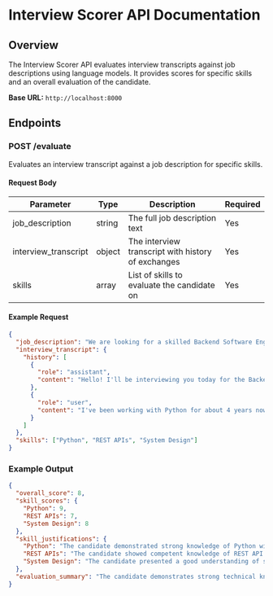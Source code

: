 # Interview Scorer API Documentation

## Overview
The Interview Scorer API evaluates interview transcripts against job descriptions using language models.
It provides scores for specific skills and an overall evaluation of the candidate.

**Base URL:** `http://localhost:8000`

## Endpoints

### POST /evaluate
Evaluates an interview transcript against a job description for specific skills.

#### Request Body

| Parameter | Type | Description | Required |
|-----------|------|-------------|----------|
| job_description | string | The full job description text | Yes |
| interview_transcript | object | The interview transcript with history of exchanges | Yes |
| skills | array | List of skills to evaluate the candidate on | Yes |

#### Example Request
```json
{
  "job_description": "We are looking for a skilled Backend Software Engineer...",
  "interview_transcript": {
    "history": [
      {
        "role": "assistant", 
        "content": "Hello! I'll be interviewing you today for the Backend Software Engineer position."
      },
      {
        "role": "user",
        "content": "I've been working with Python for about 4 years now."
      }
    ]
  },
  "skills": ["Python", "REST APIs", "System Design"]
}
```

### Example Output
```json
{
  "overall_score": 8,
  "skill_scores": {
    "Python": 9,
    "REST APIs": 7,
    "System Design": 8
  },
  "skill_justifications": {
    "Python": "The candidate demonstrated strong knowledge of Python with clear examples of implementing microservices using Flask and FastAPI. They showed advanced understanding by explaining how they optimized a data processing pipeline using asyncio for parallel processing.",
    "REST APIs": "The candidate showed competent knowledge of REST API design principles, including the use of appropriate HTTP methods and stateless design. They also demonstrated awareness of security concerns by mentioning JWT authentication and rate limiting.",
    "System Design": "The candidate presented a good understanding of system design principles, particularly in optimizing a data pipeline. They reduced processing time by 70% through intelligent application of caching strategies and parallel processing."
  },
  "evaluation_summary": "The candidate demonstrates strong technical knowledge across all evaluated skills. Their Python expertise is particularly impressive with practical experience in multiple frameworks and performance optimization. While their REST API knowledge is solid, they could benefit from more examples of complex API design patterns. Overall, this is a strong candidate who would likely perform well in a Backend Software Engineer role."
}
```
